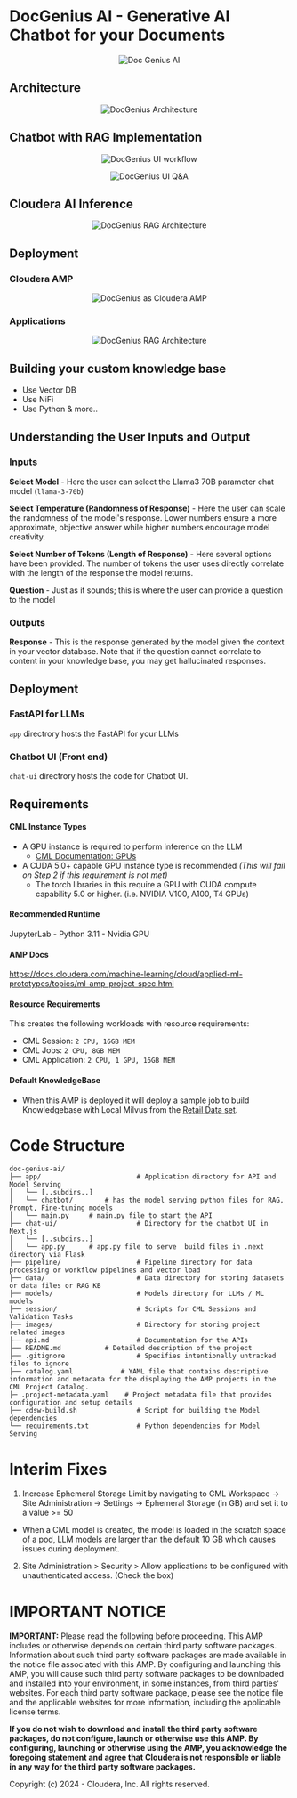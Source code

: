 # DocGenius AI - Generative AI Chatbot for your Documents
<p align="center">
  <img src="images/doc-genius-ai-alt.png" alt="Doc Genius AI">
</p>

## Architecture
<p align="center">
  <img src="images/slides/docgenius-arch.png" alt="DocGenius Architecture">
</p>


## Chatbot with RAG Implementation
<p align="center">
  <img src="images/slides/chatbot-workflow.png" alt="DocGenius UI workflow">
</p>

<p align="center">
  <img src="images/slides/chatbot-qa.png" alt="DocGenius UI Q&A">
</p>

## Cloudera AI Inference
<p align="center">
  <img src="images/slides/docgenius-caii.png" alt="DocGenius RAG Architecture">
</p>

## Deployment
### Cloudera AMP
<p align="center">
  <img src="images/slides/docgenius-amp.png" alt="DocGenius as Cloudera AMP">
</p>

### Applications
<p align="center">
  <img src="images/slides/docgenius-apps.png" alt="DocGenius RAG Architecture">
</p>




## Building your custom knowledge base
- Use Vector DB
- Use NiFi
- Use Python & more..

## Understanding the User Inputs and Output

### Inputs
**Select Model** - Here the user can select the Llama3 70B parameter chat model (`llama-3-70b`)

**Select Temperature (Randomness of Response)** - Here the user can scale the randomness of the model's response. Lower numbers ensure a more approximate, objective answer while higher numbers encourage model creativity.

**Select Number of Tokens (Length of Response)** - Here several options have been provided. The number of tokens the user uses directly correlate with the length of the response the model returns.

**Question** - Just as it sounds; this is where the user can provide a question to the model

### Outputs
**Response** - This is the response generated by the model given the context in your vector database. Note that if the question cannot correlate to content in your knowledge base, you may get hallucinated responses.


## Deployment

### FastAPI for LLMs
`app` directrory hosts the FastAPI for your LLMs 

### Chatbot UI (Front end)
`chat-ui` directrory hosts the code for Chatbot UI.


## Requirements
#### CML Instance Types
- A GPU instance is required to perform inference on the LLM
  - [CML Documentation: GPUs](https://docs.cloudera.com/machine-learning/cloud/gpu/topics/ml-gpu.html)
- A CUDA 5.0+ capable GPU instance type is recommended *(This will fail on Step 2 if this requirement is not met)*
  - The torch libraries in this require a GPU with CUDA compute capability 5.0 or higher. (i.e. NVIDIA V100, A100, T4 GPUs)

#### Recommended Runtime
JupyterLab - Python 3.11 - Nvidia GPU

#### AMP Docs
https://docs.cloudera.com/machine-learning/cloud/applied-ml-prototypes/topics/ml-amp-project-spec.html

#### Resource Requirements
This creates the following workloads with resource requirements:
- CML Session: `2 CPU, 16GB MEM`
- CML Jobs: `2 CPU, 8GB MEM`
- CML Application: `2 CPU, 1 GPU, 16GB MEM`

#### Default KnowledgeBase
- When this AMP is deployed it will deploy a sample job to build Knowledgebase with Local Milvus from the [Retail Data set](data/retail_kb).

# Code Structure
```
doc-genius-ai/
├── app/                      	# Application directory for API and Model Serving
│   └── [..subdirs..]
│   └── chatbot/		# has the model serving python files for RAG, Prompt, Fine-tuning models
│   └── main.py		# main.py file to start the API
├── chat-ui/                  	# Directory for the chatbot UI in Next.js
│   └── [..subdirs..]
│   └── app.py 		# app.py file to serve  build files in .next directory via Flask
├── pipeline/                 	# Pipeline directory for data processing or workflow pipelines and vector load
├── data/                     	# Data directory for storing datasets or data files or RAG KB
├── models/                   	# Models directory for LLMs / ML models
├── session/                  	# Scripts for CML Sessions and Validation Tasks
├── images/                   	# Directory for storing project related images
├── api.md                    	# Documentation for the APIs
├── README.md         	# Detailed description of the project
├── .gitignore                	# Specifies intentionally untracked files to ignore
├── catalog.yaml          	# YAML file that contains descriptive information and metadata for the displaying the AMP projects in the CML Project Catalog.           
├─ .project-metadata.yaml    # Project metadata file that provides configuration and setup details
├── cdsw-build.sh             	# Script for building the Model dependencies
└── requirements.txt          	# Python dependencies for Model Serving
```

# Interim Fixes
1. Increase Ephemeral Storage Limit by navigating to CML Workspace -> Site Administration -> Settings -> Ephemeral Storage (in GB) and set it to a value >= 50
  - When a CML model is created, the model is loaded in the scratch space of a pod, LLM models are larger than the default 10 GB which causes issues during deployment.

2. Site Administration > Security > Allow applications to be configured with unauthenticated access. (Check the box)


# IMPORTANT NOTICE
**IMPORTANT:** Please read the following before proceeding. This AMP includes or otherwise depends on certain third party software packages. Information about such third party software packages are made available in the notice file associated with this AMP. By configuring and launching this AMP, you will cause such third party software packages to be downloaded and installed into your environment, in some instances, from third parties' websites. For each third party software package, please see the notice file and the applicable websites for more information, including the applicable license terms.

**If you do not wish to download and install the third party software packages, do not configure, launch or otherwise use this AMP. By configuring, launching or otherwise using the AMP, you acknowledge the foregoing statement and agree that Cloudera is not responsible or liable in any way for the third party software packages.**

Copyright (c) 2024 - Cloudera, Inc. All rights reserved.
